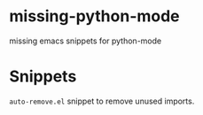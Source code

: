 missing-python-mode
===================

missing emacs snippets for python-mode 

Snippets
========

`auto-remove.el` snippet to remove unused imports.
